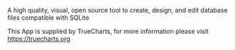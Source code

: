 A high quality, visual, open source tool to create, design, and edit database files compatible with SQLite

This App is supplied by TrueCharts, for more information please visit https://truecharts.org

